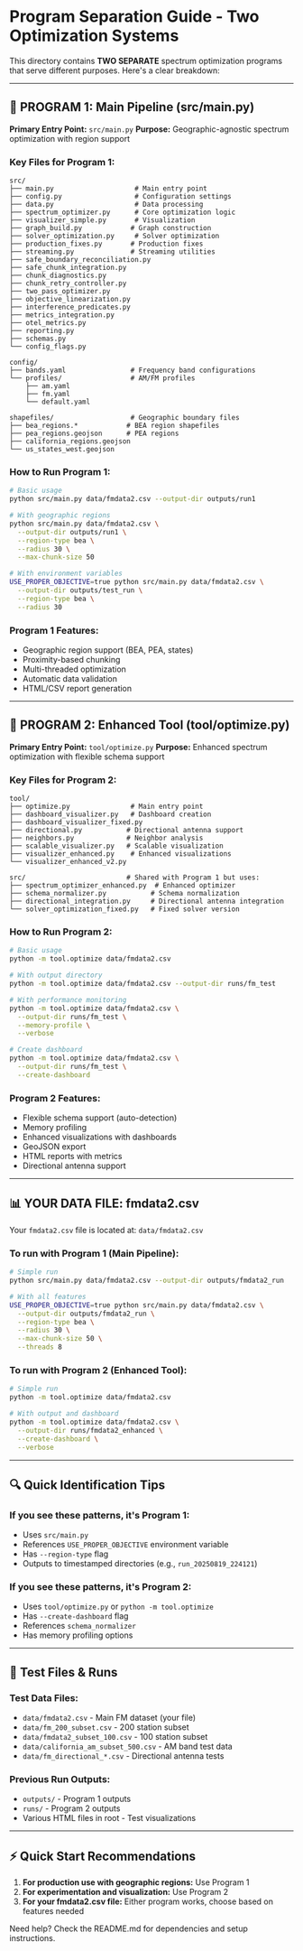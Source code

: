 # Program Separation Guide - Two Optimization Systems

This directory contains **TWO SEPARATE** spectrum optimization programs that serve different purposes. Here's a clear breakdown:

---

## 🔵 PROGRAM 1: Main Pipeline (src/main.py)
**Primary Entry Point:** `src/main.py`
**Purpose:** Geographic-agnostic spectrum optimization with region support

### Key Files for Program 1:
```
src/
├── main.py                    # Main entry point
├── config.py                  # Configuration settings
├── data.py                    # Data processing
├── spectrum_optimizer.py      # Core optimization logic
├── visualizer_simple.py       # Visualization
├── graph_build.py            # Graph construction
├── solver_optimization.py     # Solver optimization
├── production_fixes.py       # Production fixes
├── streaming.py              # Streaming utilities
├── safe_boundary_reconciliation.py
├── safe_chunk_integration.py
├── chunk_diagnostics.py
├── chunk_retry_controller.py
├── two_pass_optimizer.py
├── objective_linearization.py
├── interference_predicates.py
├── metrics_integration.py
├── otel_metrics.py
├── reporting.py
├── schemas.py
└── config_flags.py

config/
├── bands.yaml                # Frequency band configurations
└── profiles/                 # AM/FM profiles
    ├── am.yaml
    ├── fm.yaml
    └── default.yaml

shapefiles/                   # Geographic boundary files
├── bea_regions.*            # BEA region shapefiles
├── pea_regions.geojson      # PEA regions
├── california_regions.geojson
└── us_states_west.geojson
```

### How to Run Program 1:
```bash
# Basic usage
python src/main.py data/fmdata2.csv --output-dir outputs/run1

# With geographic regions
python src/main.py data/fmdata2.csv \
  --output-dir outputs/run1 \
  --region-type bea \
  --radius 30 \
  --max-chunk-size 50

# With environment variables
USE_PROPER_OBJECTIVE=true python src/main.py data/fmdata2.csv \
  --output-dir outputs/test_run \
  --region-type bea \
  --radius 30
```

### Program 1 Features:
- Geographic region support (BEA, PEA, states)
- Proximity-based chunking
- Multi-threaded optimization
- Automatic data validation
- HTML/CSV report generation

---

## 🔴 PROGRAM 2: Enhanced Tool (tool/optimize.py)
**Primary Entry Point:** `tool/optimize.py`
**Purpose:** Enhanced spectrum optimization with flexible schema support

### Key Files for Program 2:
```
tool/
├── optimize.py               # Main entry point
├── dashboard_visualizer.py   # Dashboard creation
├── dashboard_visualizer_fixed.py
├── directional.py           # Directional antenna support
├── neighbors.py             # Neighbor analysis
├── scalable_visualizer.py   # Scalable visualization
├── visualizer_enhanced.py    # Enhanced visualizations
└── visualizer_enhanced_v2.py

src/                         # Shared with Program 1 but uses:
├── spectrum_optimizer_enhanced.py  # Enhanced optimizer
├── schema_normalizer.py           # Schema normalization
├── directional_integration.py     # Directional antenna integration
└── solver_optimization_fixed.py   # Fixed solver version
```

### How to Run Program 2:
```bash
# Basic usage
python -m tool.optimize data/fmdata2.csv

# With output directory
python -m tool.optimize data/fmdata2.csv --output-dir runs/fm_test

# With performance monitoring
python -m tool.optimize data/fmdata2.csv \
  --output-dir runs/fm_test \
  --memory-profile \
  --verbose

# Create dashboard
python -m tool.optimize data/fmdata2.csv \
  --output-dir runs/fm_test \
  --create-dashboard
```

### Program 2 Features:
- Flexible schema support (auto-detection)
- Memory profiling
- Enhanced visualizations with dashboards
- GeoJSON export
- HTML reports with metrics
- Directional antenna support

---

## 📊 YOUR DATA FILE: fmdata2.csv

Your `fmdata2.csv` file is located at: `data/fmdata2.csv`

### To run with Program 1 (Main Pipeline):
```bash
# Simple run
python src/main.py data/fmdata2.csv --output-dir outputs/fmdata2_run

# With all features
USE_PROPER_OBJECTIVE=true python src/main.py data/fmdata2.csv \
  --output-dir outputs/fmdata2_run \
  --region-type bea \
  --radius 30 \
  --max-chunk-size 50 \
  --threads 8
```

### To run with Program 2 (Enhanced Tool):
```bash
# Simple run
python -m tool.optimize data/fmdata2.csv

# With output and dashboard
python -m tool.optimize data/fmdata2.csv \
  --output-dir runs/fmdata2_enhanced \
  --create-dashboard \
  --verbose
```

---

## 🔍 Quick Identification Tips

### If you see these patterns, it's Program 1:
- Uses `src/main.py`
- References `USE_PROPER_OBJECTIVE` environment variable
- Has `--region-type` flag
- Outputs to timestamped directories (e.g., `run_20250819_224121`)

### If you see these patterns, it's Program 2:
- Uses `tool/optimize.py` or `python -m tool.optimize`
- Has `--create-dashboard` flag
- References `schema_normalizer`
- Has memory profiling options

---

## 📁 Test Files & Runs

### Test Data Files:
- `data/fmdata2.csv` - Main FM dataset (your file)
- `data/fm_200_subset.csv` - 200 station subset
- `data/fmdata2_subset_100.csv` - 100 station subset
- `data/california_am_subset_500.csv` - AM band test data
- `data/fm_directional_*.csv` - Directional antenna tests

### Previous Run Outputs:
- `outputs/` - Program 1 outputs
- `runs/` - Program 2 outputs
- Various HTML files in root - Test visualizations

---

## ⚡ Quick Start Recommendations

1. **For production use with geographic regions:** Use Program 1
2. **For experimentation and visualization:** Use Program 2
3. **For your fmdata2.csv file:** Either program works, choose based on features needed

Need help? Check the README.md for dependencies and setup instructions.